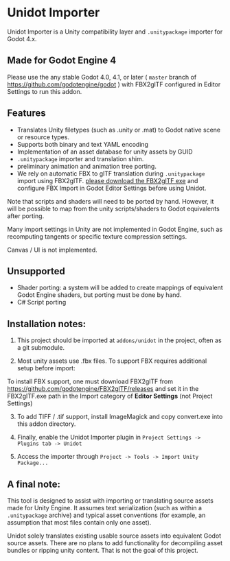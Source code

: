 # Unidot Importer

Unidot Importer is a Unity compatibility layer and `.unitypackage` importer for Godot 4.x.

## Made for Godot Engine 4

Please use the any stable Godot 4.0, 4.1, or later ( `master` branch of https://github.com/godotengine/godot ) with FBX2glTF configured in Editor Settings to run this addon.

## Features

- Translates Unity filetypes (such as .unity or .mat) to Godot native scene or resource types.
- Supports both binary and text YAML encoding
- Implementation of an asset database for unity assets by GUID
- `.unitypackage` importer and translation shim.
- preliminary animation and animation tree porting.
- We rely on automatic FBX to glTF translation during `.unitypackage` import using FBX2glTF. [please download the FBX2glTF exe](https://github.com/godotengine/FBX2glTF/releases) and configure FBX Import in Godot Editor Settings before using Unidot.

Note that scripts and shaders will need to be ported by hand. However, it will be possible to map from the unity scripts/shaders to Godot equivalents after porting.

Many import settings in Unity are not implemented in Godot Engine, such as recomputing tangents or specific texture compression settings.

Canvas / UI is not implemented.

## Unsupported

- Shader porting: a system will be added to create mappings of equivalent Godot Engine shaders, but porting must be done by hand.
- C# Script porting

## Installation notes:

1. This project should be imported at `addons/unidot` in the project, often as a git submodule.

2. Most unity assets use .fbx files. To support FBX requires additional setup before import:

  To install FBX support, one must download FBX2glTF from https://github.com/godotengine/FBX2glTF/releases and set it in the FBX2glTF.exe path in the Import category of **Editor Settings** (not Project Settings)

3. To add TIFF / .tif support, install ImageMagick and copy convert.exe into this addon directory.

4. Finally, enable the Unidot Importer plugin in `Project Settings -> Plugins tab -> Unidot`

5. Access the importer through `Project -> Tools -> Import Unity Package...`

## A final note:

This tool is designed to assist with importing or translating source assets made for Unity Engine. It assumes text serialization (such as within a `.unitypackage` archive) and typical asset conventions (for example, an assumption that most files contain only one asset).

Unidot solely translates existing usable source assets into equivalent Godot source assets. There are no plans to add functionality for decompiling asset bundles or ripping unity content. That is not the goal of this project.
